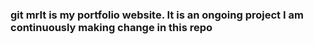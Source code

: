 ### git mrIt is my portfolio website. It is an ongoing project I am continuously making change in this repo